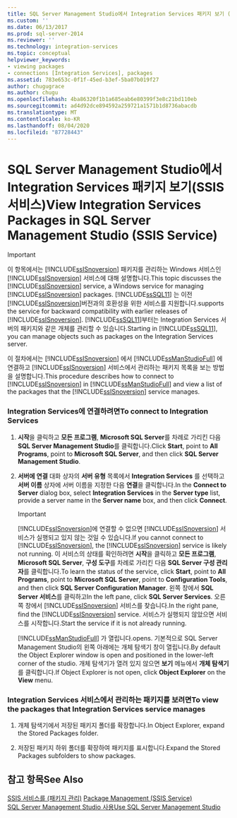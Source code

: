 ```yaml
---
title: SQL Server Management Studio에서 Integration Services 패키지 보기 (SSIS 서비스) | Microsoft Docs
ms.custom: ''
ms.date: 06/13/2017
ms.prod: sql-server-2014
ms.reviewer: ''
ms.technology: integration-services
ms.topic: conceptual
helpviewer_keywords:
- viewing packages
- connections [Integration Services], packages
ms.assetid: 783e653c-0f1f-45ed-b3ef-5ba07b019f27
author: chugugrace
ms.author: chugu
ms.openlocfilehash: 4ba86320f1b1a685eab6e80399f3e8c21bd110eb
ms.sourcegitcommit: ad4d92dce894592a259721a1571b1d8736abacdb
ms.translationtype: MT
ms.contentlocale: ko-KR
ms.lasthandoff: 08/04/2020
ms.locfileid: "87728443"
---
```

# <a name="view-integration-services-packages-in-sql-server-management-studio-ssis-service"></a><span data-ttu-id="82634-102">SQL Server Management Studio에서 Integration Services 패키지 보기(SSIS 서비스)</span><span class="sxs-lookup"><span data-stu-id="82634-102">View Integration Services Packages in SQL Server Management Studio (SSIS Service)</span></span>
    
> [!IMPORTANT]  
>  <span data-ttu-id="82634-103">이 항목에서는 [!INCLUDE[ssISnoversion](../includes/ssisnoversion-md.md)] 패키지를 관리하는 Windows 서비스인 [!INCLUDE[ssISnoversion](../includes/ssisnoversion-md.md)] 서비스에 대해 설명합니다.</span><span class="sxs-lookup"><span data-stu-id="82634-103">This topic discusses the [!INCLUDE[ssISnoversion](../includes/ssisnoversion-md.md)] service, a Windows service for managing [!INCLUDE[ssISnoversion](../includes/ssisnoversion-md.md)] packages.</span></span> [!INCLUDE[ssSQL11](../includes/sssql11-md.md)] <span data-ttu-id="82634-104">는 이전 [!INCLUDE[ssISnoversion](../includes/ssisnoversion-md.md)]버전과의 호환성을 위한 서비스를 지원합니다.</span><span class="sxs-lookup"><span data-stu-id="82634-104">supports the service for backward compatibility with earlier releases of [!INCLUDE[ssISnoversion](../includes/ssisnoversion-md.md)].</span></span> <span data-ttu-id="82634-105">[!INCLUDE[ssSQL11](../includes/sssql11-md.md)]부터는 Integration Services 서버의 패키지와 같은 개체를 관리할 수 있습니다.</span><span class="sxs-lookup"><span data-stu-id="82634-105">Starting in [!INCLUDE[ssSQL11](../includes/sssql11-md.md)], you can manage objects such as packages on the Integration Services server.</span></span>  
  
 <span data-ttu-id="82634-106">이 절차에서는 [!INCLUDE[ssISnoversion](../includes/ssisnoversion-md.md)] 에서 [!INCLUDE[ssManStudioFull](../includes/ssmanstudiofull-md.md)] 에 연결하고 [!INCLUDE[ssISnoversion](../includes/ssisnoversion-md.md)] 서비스에서 관리하는 패키지 목록을 보는 방법을 설명합니다.</span><span class="sxs-lookup"><span data-stu-id="82634-106">This procedure describes how to connect to [!INCLUDE[ssISnoversion](../includes/ssisnoversion-md.md)] in [!INCLUDE[ssManStudioFull](../includes/ssmanstudiofull-md.md)] and view a list of the packages that the [!INCLUDE[ssISnoversion](../includes/ssisnoversion-md.md)] service manages.</span></span>  
  
### <a name="to-connect-to-integration-services"></a><span data-ttu-id="82634-107">Integration Services에 연결하려면</span><span class="sxs-lookup"><span data-stu-id="82634-107">To connect to Integration Services</span></span>  
  
1.  <span data-ttu-id="82634-108">**시작**을 클릭하고 **모든 프로그램**, **Microsoft SQL Server**를 차례로 가리킨 다음 **SQL Server Management Studio**를 클릭합니다.</span><span class="sxs-lookup"><span data-stu-id="82634-108">Click **Start**, point to **All Programs**, point to **Microsoft SQL Server**, and then click **SQL Server Management Studio**.</span></span>  
  
2.  <span data-ttu-id="82634-109">**서버에 연결** 대화 상자의 **서버 유형** 목록에서 **Integration Services** 를 선택하고 **서버 이름** 상자에 서버 이름을 지정한 다음 **연결**을 클릭합니다.</span><span class="sxs-lookup"><span data-stu-id="82634-109">In the **Connect to Server** dialog box, select **Integration Services** in the **Server type** list, provide a server name in the **Server name** box, and then click **Connect**.</span></span>  
  
    > [!IMPORTANT]  
    >  <span data-ttu-id="82634-110">[!INCLUDE[ssISnoversion](../includes/ssisnoversion-md.md)]에 연결할 수 없으면 [!INCLUDE[ssISnoversion](../includes/ssisnoversion-md.md)] 서비스가 실행되고 있지 않는 것일 수 있습니다.</span><span class="sxs-lookup"><span data-stu-id="82634-110">If you cannot connect to [!INCLUDE[ssISnoversion](../includes/ssisnoversion-md.md)], the [!INCLUDE[ssISnoversion](../includes/ssisnoversion-md.md)] service is likely not running.</span></span> <span data-ttu-id="82634-111">이 서비스의 상태를 확인하려면 **시작**을 클릭하고 **모든 프로그램**, **Microsoft SQL Server**, **구성 도구**를 차례로 가리킨 다음 **SQL Server 구성 관리자**를 클릭합니다.</span><span class="sxs-lookup"><span data-stu-id="82634-111">To learn the status of the service, click **Start**, point to **All Programs**, point to **Microsoft SQL Server**, point to **Configuration Tools**, and then click **SQL Server Configuration Manager**.</span></span> <span data-ttu-id="82634-112">왼쪽 창에서 **SQL Server 서비스**를 클릭하고</span><span class="sxs-lookup"><span data-stu-id="82634-112">In the left pane, click **SQL Server Services**.</span></span> <span data-ttu-id="82634-113">오른쪽 창에서 [!INCLUDE[ssISnoversion](../includes/ssisnoversion-md.md)] 서비스를 찾습니다.</span><span class="sxs-lookup"><span data-stu-id="82634-113">In the right pane, find the [!INCLUDE[ssISnoversion](../includes/ssisnoversion-md.md)] service.</span></span> <span data-ttu-id="82634-114">서비스가 실행되지 않았으면 서비스를 시작합니다.</span><span class="sxs-lookup"><span data-stu-id="82634-114">Start the service if it is not already running.</span></span>  
  
     [!INCLUDE[ssManStudioFull](../includes/ssmanstudiofull-md.md)] <span data-ttu-id="82634-115">가 열립니다.</span><span class="sxs-lookup"><span data-stu-id="82634-115">opens.</span></span> <span data-ttu-id="82634-116">기본적으로 SQL Server Management Studio의 왼쪽 아래에는 개체 탐색기 창이 열립니다.</span><span class="sxs-lookup"><span data-stu-id="82634-116">By default the Object Explorer window is open and positioned in the lower-left corner of the studio.</span></span> <span data-ttu-id="82634-117">개체 탐색기가 열려 있지 않으면 **보기** 메뉴에서 **개체 탐색기** 를 클릭합니다.</span><span class="sxs-lookup"><span data-stu-id="82634-117">If Object Explorer is not open, click **Object Explorer** on the **View** menu.</span></span>  
  
### <a name="to-view-the-packages-that-integration-services-service-manages"></a><span data-ttu-id="82634-118">Integration Services 서비스에서 관리하는 패키지를 보려면</span><span class="sxs-lookup"><span data-stu-id="82634-118">To view the packages that Integration Services service manages</span></span>  
  
1.  <span data-ttu-id="82634-119">개체 탐색기에서 저장된 패키지 폴더를 확장합니다.</span><span class="sxs-lookup"><span data-stu-id="82634-119">In Object Explorer, expand the Stored Packages folder.</span></span>  
  
2.  <span data-ttu-id="82634-120">저장된 패키지 하위 폴더를 확장하여 패키지를 표시합니다.</span><span class="sxs-lookup"><span data-stu-id="82634-120">Expand the Stored Packages subfolders to show packages.</span></span>  
  
## <a name="see-also"></a><span data-ttu-id="82634-121">참고 항목</span><span class="sxs-lookup"><span data-stu-id="82634-121">See Also</span></span>  
 <span data-ttu-id="82634-122">[SSIS 서비스를 &#40;패키지 관리&#41;](service/package-management-ssis-service.md) </span><span class="sxs-lookup"><span data-stu-id="82634-122">[Package Management &#40;SSIS Service&#41;](service/package-management-ssis-service.md) </span></span>  
 [<span data-ttu-id="82634-123">SQL Server Management Studio 사용</span><span class="sxs-lookup"><span data-stu-id="82634-123">Use SQL Server Management Studio</span></span>](../database-engine/use-sql-server-management-studio.md)  
  
  
